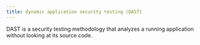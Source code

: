 ```yaml
---
title: dynamic application security testing (DAST)
---
```

DAST is a security testing methodology that analyzes a running application without looking at its source code.